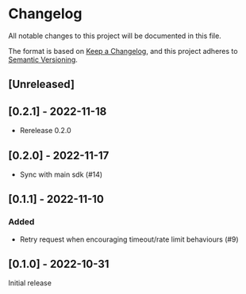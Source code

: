 # Changelog
All notable changes to this project will be documented in this file.

The format is based on [Keep a Changelog](https://keepachangelog.com/en/1.0.0/),
and this project adheres to [Semantic Versioning](https://semver.org/spec/v2.0.0.html).

## [Unreleased]

## [0.2.1] - 2022-11-18
- Rerelease 0.2.0

## [0.2.0] - 2022-11-17

- Sync with main sdk (#14)

## [0.1.1] - 2022-11-10

### Added
- Retry request when encouraging timeout/rate limit behaviours (#9)


## [0.1.0] - 2022-10-31

Initial release

